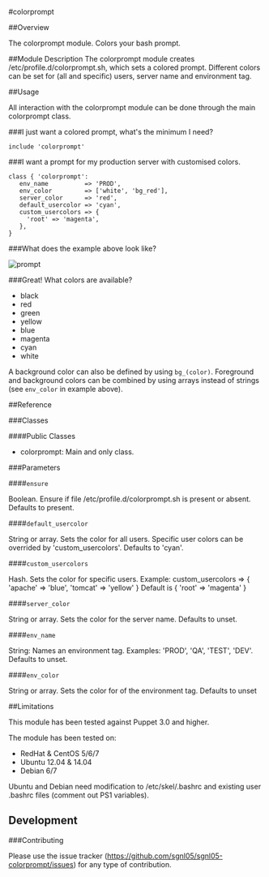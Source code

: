 #colorprompt

##Overview

The colorprompt module. Colors your bash prompt.

##Module Description
The colorprompt module creates /etc/profile.d/colorprompt.sh, which sets a colored prompt. Different colors can be set for (all and specific) users, server name and environment tag.

##Usage

All interaction with the colorprompt module can be done through the main colorprompt class.

###I just want a colored prompt, what's the minimum I need?

```puppet
include 'colorprompt'
```

###I want a prompt for my production server with customised colors.

```puppet
class { 'colorprompt':
   env_name          => 'PROD',
   env_color         => ['white', 'bg_red'],
   server_color      => 'red',
   default_usercolor => 'cyan',
   custom_usercolors => {
     'root' => 'magenta',
   },
}
```

###What does the example above look like?

![prompt](https://raw.githubusercontent.com/sgnl05/sgnl05-colorprompt/master/example.png)

###Great! What colors are available?

* black
* red
* green
* yellow
* blue
* magenta
* cyan
* white

A background color can also be defined by using `bg_(color)`. Foreground and background colors can be combined by using arrays instead of strings (see `env_color` in example above).

##Reference

###Classes

####Public Classes

* colorprompt: Main and only class.

###Parameters

####`ensure`

Boolean. Ensure if file /etc/profile.d/colorprompt.sh is present or absent.
Defaults to present.

####`default_usercolor`

String or array. Sets the color for all users. Specific user colors can be overrided by 'custom_usercolors'.
Defaults to 'cyan'.

####`custom_usercolors`

Hash. Sets the color for specific users. Example: custom_usercolors => { 'apache' => 'blue', 'tomcat' => 'yellow' }
Default is { 'root' => 'magenta' }

####`server_color`

String or array. Sets the color for the server name. 
Defaults to unset.

####`env_name`

String: Names an environment tag. Examples: 'PROD', 'QA', 'TEST', 'DEV'.
Defaults to unset.

####`env_color`

String or array. Sets the color for of the environment tag.
Defaults to unset

##Limitations

This module has been tested against Puppet 3.0 and higher.

The module has been tested on:
* RedHat & CentOS 5/6/7
* Ubuntu 12.04 & 14.04
* Debian 6/7

Ubuntu and Debian need modification to /etc/skel/.bashrc and existing user .bashrc files (comment out PS1 variables).

## Development

###Contributing

Please use the issue tracker (https://github.com/sgnl05/sgnl05-colorprompt/issues) for any type of contribution. 
